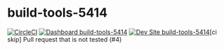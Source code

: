 # build-tools-5414

[![CircleCI](https://circleci.com/gh/pantheon-ci-bot/build-tools-5414.svg?style=shield)](https://circleci.com/gh/pantheon-ci-bot/build-tools-5414)
[![Dashboard build-tools-5414](https://img.shields.io/badge/dashboard-build_tools_5414-yellow.svg)](https://dashboard.pantheon.io/sites/0483d587-b735-4c63-8286-f07078006695#dev/code)
[![Dev Site build-tools-5414](https://img.shields.io/badge/site-build_tools_5414-blue.svg)](http://dev-build-tools-5414.pantheonsite.io/)[ci skip] Pull request that is not tested (#4)
